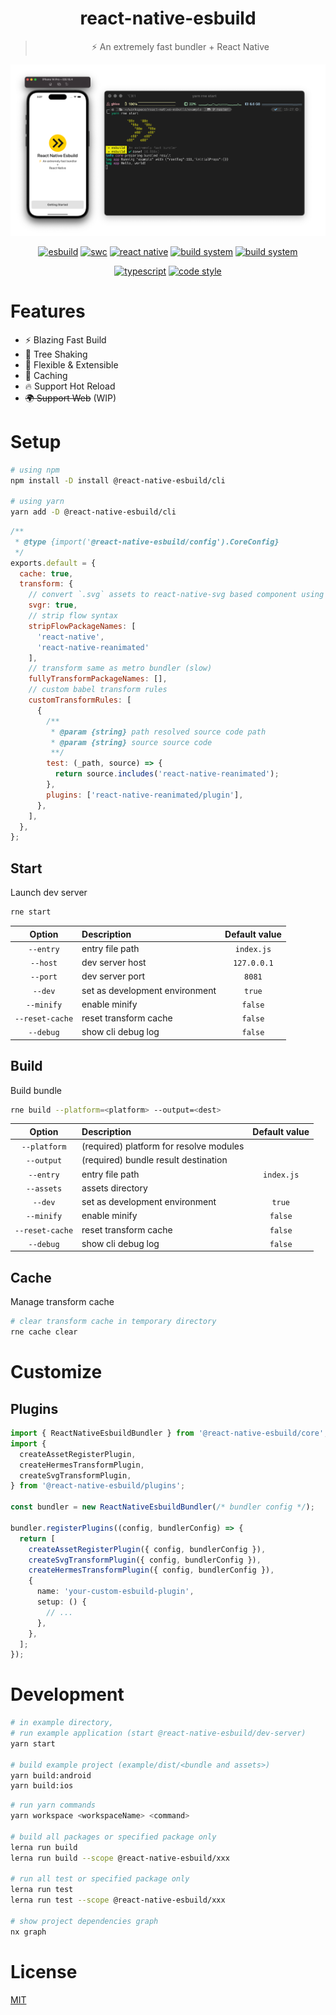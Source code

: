 <div align="center">

  # react-native-esbuild

  > ⚡️ An extremely fast bundler + React Native

  ![banner](./main.png)

  [![esbuild](https://img.shields.io/badge/esbuild-ffcf00?logo=esbuild&logoColor=black&style=flat-square)](https://esbuild.github.io)
  [![swc](https://img.shields.io/badge/swc-e47700?logo=swc&logoColor=white&style=flat-square)](https://swc.rs)
  [![react native](https://img.shields.io/badge/react--native-61dafb?logo=react&logoColor=white&style=flat-square)](https://reactnative.dev)
  [![build system](https://img.shields.io/badge/lerna-9333ea?logo=lerna&logoColor=white&style=flat-square)](https://lerna.js.org)
  [![build system](https://img.shields.io/badge/nx-143055?logo=nx&logoColor=white&style=flat-square)](https://nx.dev)


  [![typescript](https://img.shields.io/badge/typescript-3178c6?logo=typescript&logoColor=white&style=flat-square)](https://www.typescriptlang.org)
  [![code style](https://img.shields.io/badge/vercel%20code--style-000000?logo=vercel&logoColor=white&style=flat-square)](https://github.com/vercel/style-guide)

</div>

# Features

- ⚡️ Blazing Fast Build
- 🌳 Tree Shaking
- 🎨 Flexible & Extensible
- 💾 Caching
- 🔥 Support Hot Reload
- ~~🌍 Support Web~~ (WIP)

# Setup

```bash
# using npm
npm install -D install @react-native-esbuild/cli

# using yarn
yarn add -D @react-native-esbuild/cli
```

```js
/**
 * @type {import('@react-native-esbuild/config').CoreConfig}
 */
exports.default = {
  cache: true,
  transform: {
    // convert `.svg` assets to react-native-svg based component using @svgr/core
    svgr: true,
    // strip flow syntax
    stripFlowPackageNames: [
      'react-native',
      'react-native-reanimated'
    ],
    // transform same as metro bundler (slow)
    fullyTransformPackageNames: [],
    // custom babel transform rules
    customTransformRules: [
      {
        /**
         * @param {string} path resolved source code path
         * @param {string} source source code
         **/
        test: (_path, source) => {
          return source.includes('react-native-reanimated');
        },
        plugins: ['react-native-reanimated/plugin'],
      },
    ],
  },
};
```

## Start

Launch dev server

```bash
rne start
```

| Option | Description | Default value |
|:--:|:--|:--:|
| `--entry` | entry file path | `index.js` |
| `--host` | dev server host | `127.0.0.1` |
| `--port` | dev server port | `8081` |
| `--dev` | set as development environment | `true` |
| `--minify` | enable minify | `false` |
| `--reset-cache` | reset transform cache | `false` |
| `--debug` | show cli debug log | `false` |

## Build

Build bundle

```bash
rne build --platform=<platform> --output=<dest>
```

| Option | Description | Default value |
|:--:|:--|:--:|
| `--platform` | (required) platform for resolve modules | |
| `--output` | (required) bundle result destination | |
| `--entry` | entry file path | `index.js` |
| `--assets` | assets directory | |
| `--dev` | set as development environment | `true` |
| `--minify` | enable minify | `false` |
| `--reset-cache` | reset transform cache | `false` |
| `--debug` | show cli debug log | `false` |

## Cache

Manage transform cache

```bash
# clear transform cache in temporary directory
rne cache clear
```

# Customize

## Plugins

```ts
import { ReactNativeEsbuildBundler } from '@react-native-esbuild/core';
import {
  createAssetRegisterPlugin,
  createHermesTransformPlugin,
  createSvgTransformPlugin,
} from '@react-native-esbuild/plugins';

const bundler = new ReactNativeEsbuildBundler(/* bundler config */);

bundler.registerPlugins((config, bundlerConfig) => {
  return [
    createAssetRegisterPlugin({ config, bundlerConfig }),
    createSvgTransformPlugin({ config, bundlerConfig }),
    createHermesTransformPlugin({ config, bundlerConfig }),
    {
      name: 'your-custom-esbuild-plugin',
      setup: () {
        // ...
      },
    },
  ];
});
```

# Development

```bash
# in example directory,
# run example application (start @react-native-esbuild/dev-server)
yarn start

# build example project (example/dist/<bundle and assets>)
yarn build:android
yarn build:ios
```

```bash
# run yarn commands
yarn workspace <workspaceName> <command>

# build all packages or specified package only
lerna run build
lerna run build --scope @react-native-esbuild/xxx

# run all test or specified package only
lerna run test
lerna run test --scope @react-native-esbuild/xxx

# show project dependencies graph
nx graph
```

# License

[MIT](./LICENSE)
